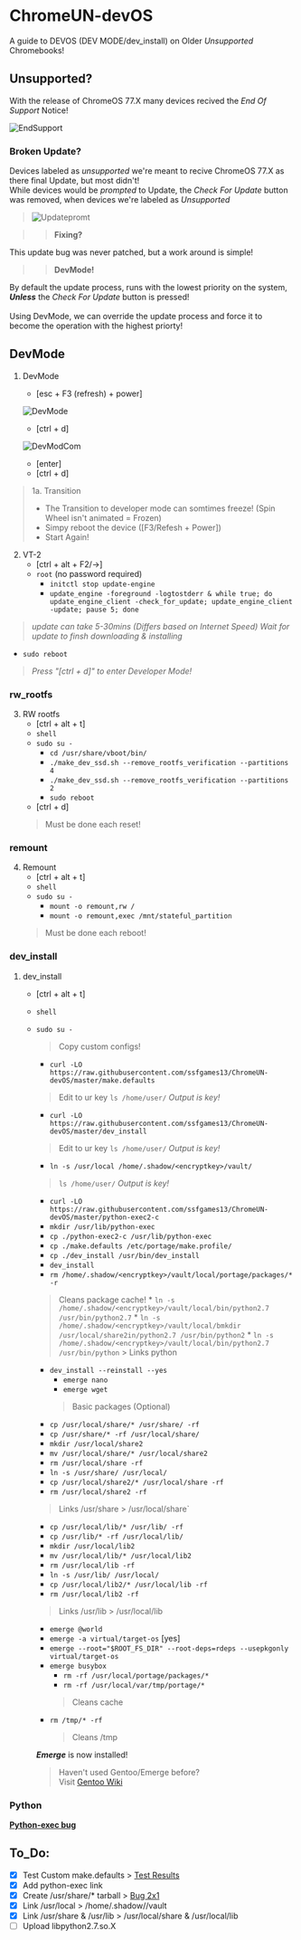 # ChromeUN-devOS
A guide to DEVOS (DEV MODE/dev_install) on Older *Unsupported* Chromebooks!

## Unsupported?
>
With the release of ChromeOS 77.X many devices recived the *End Of Support* Notice!

![EndSupport](https://raw.githubusercontent.com/ssfgames13/ChromeUN-devOS/master/Screenshot%202020-04-29%20at%205.43.26%20PM.png)

### Broken Update?
>
Devices labeled as *unsupported* we're meant to recive ChromeOS 77.X as there final Update, but most didn't!\
While devices would be *prompted*  to Update, the *Check For Update* button was removed, when devices we're labeled as *Unsupported*

>![Updatepromt](https://raw.githubusercontent.com/ssfgames13/ChromeUN-devOS/master/Screenshot%202020-04-29%20at%205.55.12%20PM.png)

>> **Fixing?**

This update bug was never patched, but a work around is simple!

>> **DevMode!**

By default the update process, runs with the lowest priority on the system, ***Unless*** the *Check For Update* button is pressed!\
\
Using DevMode, we can override the update process and force it to become the operation with the highest priorty!

## DevMode

1. DevMode
     * [esc + F3 (refresh) + power]
     
    ![DevMode](https://github.com/ssfgames13/ChromeUN-devOS/blob/master/68747470733a2f2f626565626f6d2e636f6d2f77702d636f6e74656e742f75706c6f6164732f323031392f31322f5475726e2d4f6e2d4368726f6d65626f6f6.jpeg?raw=true)
     * [ctrl + d]
     
     ![DevModCom](https://github.com/ssfgames13/ChromeUN-devOS/blob/master/68747470733a2f2f7777772e7365727665746865686f6d652e636f6d2f77702d636f6e74656e742f75706c6f6164732f323031382f30332f476f6f676c652d4.jpeg?raw=true)
     * [enter]
     * [ctrl + d]
> 1a. Transition
   >  * The Transition to developer mode can somtimes freeze! (Spin Wheel isn't animated = Frozen)
   >  * Simpy reboot the device ([F3/Refesh + Power])
   >  * Start Again!

2. VT-2
    * [ctrl + alt + F2/→]
    * `root` (no password required)
        * `initctl stop update-engine`
        * `update_engine -foreground -logtostderr & while true; do update_engine_client -check_for_update; update_engine_client -update; pause 5; done`
  > *update can take 5-30mins (Differs based on Internet Speed)*
  > *Wait for update to finsh downloading & installing*
  
  * `sudo reboot` 
  
  > *Press "[ctrl + d]" to enter Developer Mode!*
  
### rw_rootfs
  
3. RW rootfs
      * [ctrl + alt + t]
      * `shell`
      * `sudo su -`
        * `cd /usr/share/vboot/bin/`
        * `./make_dev_ssd.sh --remove_rootfs_verification --partitions 4`
        * `./make_dev_ssd.sh --remove_rootfs_verification --partitions 2`
        * `sudo reboot`
      * [ctrl + d]
      > Must be done each reset!

### remount

4. Remount
    * [ctrl + alt + t]
    * `shell`
    * `sudo su -`
        * `mount -o remount,rw /`
        * `mount -o remount,exec /mnt/stateful_partition`
    > Must be done each reboot!

### dev_install 

1. dev_install
      * [ctrl + alt + t]
      * `shell`
      * `sudo su -`
        > Copy custom configs!
        * `curl -LO https://raw.githubusercontent.com/ssfgames13/ChromeUN-devOS/master/make.defaults`
        > Edit <encryptkey> to ur key `ls /home/user/` *Output is key!*
        * `curl -LO https://raw.githubusercontent.com/ssfgames13/ChromeUN-devOS/master/dev_install`
        > Edit <encryptkey> to ur key `ls /home/user/` *Output is key!*
        * `ln -s /usr/local /home/.shadow/<encryptkey>/vault/`
        > `ls /home/user/` *Output is key!*
        * `curl -LO https://raw.githubusercontent.com/ssfgames13/ChromeUN-devOS/master/python-exec2-c`
        * `mkdir /usr/lib/python-exec`
        * `cp ./python-exec2-c /usr/lib/python-exec`
        * `cp ./make.defaults /etc/portage/make.profile/`
        * `cp ./dev_install /usr/bin/dev_install`
        * `dev_install`
        * `rm /home/.shadow/<encryptkey>/vault/local/portage/packages/* -r`
        > Cleans package cache!
            * `ln -s /home/.shadow/<encryptkey>/vault/local/bin/python2.7 /usr/bin/python2.7`
            * `ln -s /home/.shadow/<encryptkey>/vault/local/bmkdir /usr/local/share2in/python2.7 /usr/bin/python2`
            * `ln -s /home/.shadow/<encryptkey>/vault/local/bin/python2.7 /usr/bin/python`
            > Links python
        * `dev_install --reinstall --yes`
            * `emerge nano`
            * `emerge wget`
            > Basic packages (Optional)
        * `cp /usr/local/share/* /usr/share/ -rf`
        * `cp /usr/share/* -rf /usr/local/share/`
        * `mkdir /usr/local/share2`
        * `mv /usr/local/share/* /usr/local/share2`
        * `rm /usr/local/share -rf`
        * `ln -s /usr/share/ /usr/local/`
        * `cp /usr/local/share2/* /usr/local/share -rf`
        * `rm /usr/local/share2 -rf`
        > Links /usr/share > /usr/local/share`
        * `cp /usr/local/lib/* /usr/lib/ -rf`
        * `cp /usr/lib/* -rf /usr/local/lib/`
        * `mkdir /usr/local/lib2`
        * `mv /usr/local/lib/* /usr/local/lib2`
        * `rm /usr/local/lib -rf`
        * `ln -s /usr/lib/ /usr/local/`
        * `cp /usr/local/lib2/* /usr/local/lib -rf`
        * `rm /usr/local/lib2 -rf`
        > Links /usr/lib > /usr/local/lib
        * `emerge @world`
        * `emerge -a virtual/target-os` [yes]
        * `emerge --root="$ROOT_FS_DIR" --root-deps=rdeps --usepkgonly virtual/target-os`
        * `emerge busybox`
            * `rm -rf /usr/local/portage/packages/*`
            * `rm -rf /usr/local/var/tmp/portage/*`
            > Cleans cache
        * `rm /tmp/* -rf`   
            > Cleans /tmp
        
        ***Emerge*** is now installed!
        > Haven't used Gentoo/Emerge before?\
        > Visit [Gentoo Wiki](https://wiki.gentoo.org/wiki/Portage#emerge)
        
### Python

**[Python-exec bug](https://bugs.chromium.org/p/chromium/issues/detail?id=842039)**

## To_Do:

- [x] Test Custom make.defaults > [Test Results](https://github.com/ssfgames13/ChromeUN-devOS/issues/1)
- [x] Add python-exec link
- [x] Create /usr/share/* tarball > [Bug 2x1](https://github.com/ssfgames13/ChromeUN-devOS/issues/3)
- [x] Link /usr/local > /home/.shadow/<encryptkey>/vault
- [x] Link /usr/share & /usr/lib > /usr/local/share & /usr/local/lib
- [ ] Upload libpython2.7.so.X

